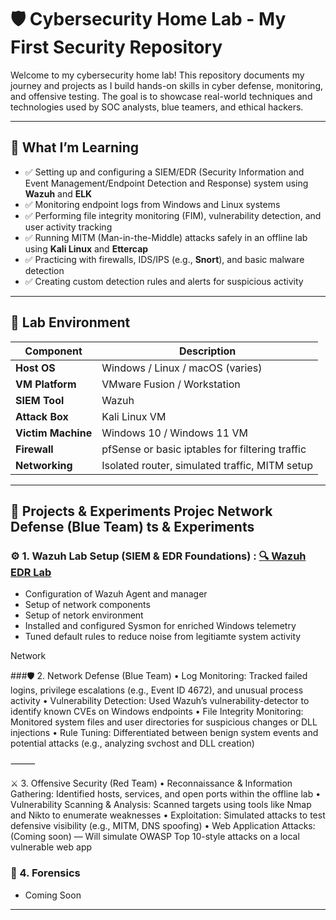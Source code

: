 # 🛡️ Cybersecurity Home Lab - My First Security Repository

Welcome to my cybersecurity home lab! This repository documents my journey and projects as I build hands-on skills in cyber defense, monitoring, and offensive testing. The goal is to showcase real-world techniques and technologies used by SOC analysts, blue teamers, and ethical hackers.

---

## 🧠 What I’m Learning

- ✅ Setting up and configuring a SIEM/EDR (Security Information and Event Management/Endpoint Detection and Response) system using **Wazuh** and **ELK**
- ✅ Monitoring endpoint logs from Windows and Linux systems
- ✅ Performing file integrity monitoring (FIM), vulnerability detection, and user activity tracking
- ✅ Running MITM (Man-in-the-Middle) attacks safely in an offline lab using **Kali Linux** and **Ettercap**
- ✅ Practicing with firewalls, IDS/IPS (e.g., **Snort**), and basic malware detection
- ✅ Creating custom detection rules and alerts for suspicious activity

---

## 🧪 Lab Environment

| Component            | Description                                     |
|---------------------|-------------------------------------------------|
| **Host OS**         | Windows / Linux / macOS (varies)                |
| **VM Platform**     | VMware Fusion / Workstation                     |
| **SIEM Tool**       | Wazuh                                           |
| **Attack Box**      | Kali Linux VM                                   |
| **Victim Machine**  | Windows 10 / Windows 11 VM                      |
| **Firewall**        | pfSense or basic iptables for filtering traffic |
| **Networking**      | Isolated router, simulated traffic, MITM setup  |

---

## 🧪 Projects & Experiments Projec Network Defense (Blue Team) ts & Experiments
 
### ⚙️ 1. Wazuh Lab Setup (SIEM & EDR Foundations) : [🔍 Wazuh EDR Lab](https://github.com/UVSasa/Wazuh-Siem)
- Configuration of Wazuh Agent and manager
- Setup of network components
- Setup of netork environment
- Installed and configured Sysmon for enriched Windows telemetry
- Tuned default rules to reduce noise from legitiamte system activity

Network

###🛡️ 2. Network Defense (Blue Team)
	•	Log Monitoring: Tracked failed logins, privilege escalations (e.g., Event ID 4672), and unusual process activity
	•	Vulnerability Detection: Used Wazuh’s vulnerability-detector to identify known CVEs on Windows endpoints
	•	File Integrity Monitoring: Monitored system files and user directories for suspicious changes or DLL injections
	•	Rule Tuning: Differentiated between benign system events and potential attacks (e.g., analyzing svchost and DLL creation)

⸻

⚔️ 3. Offensive Security (Red Team)
	•	Reconnaissance & Information Gathering: Identified hosts, services, and open ports within the offline lab
	•	Vulnerability Scanning & Analysis: Scanned targets using tools like Nmap and Nikto to enumerate weaknesses
	•	Exploitation: Simulated attacks to test defensive visibility (e.g., MITM, DNS spoofing)
	•	Web Application Attacks: (Coming soon) — Will simulate OWASP Top 10-style attacks on a local vulnerable web app


### 🧬 4. Forensics
- Coming Soon

---
